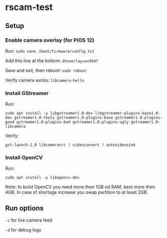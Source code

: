 # rscam-test

## Setup

### Enable camera overlay (for PiOS 12)

Run: `sudo nano /boot/firmware/config.txt`

Add this line at the bottom: `dtoverlay=ov5647`

Save and exit, then reboot: `sudo reboot`

Verify camera works: `libcamera-hello`

### Install GStreamer

Run:

`sudo apt install -y libgstreamer1.0-dev libgstreamer-plugins-base1.0-dev gstreamer1.0-tools gstreamer1.0-plugins-base gstreamer1.0-plugins-good gstreamer1.0-plugins-bad gstreamer1.0-plugins-ugly gstreamer1.0-libcamera`

Verify:

`gst-launch-1.0 libcamerasrc ! videoconvert ! autovideosink`

### Install OpenCV

Run:

`sudo apt install -y libopencv-dev`

Note: to build OpenCV you need more then 1GB od RAM, best more then 4GB. In case of shortage increase you swap partition to at least 2GB.

## Run options

`-c` for live camera feed

`-d` for debug logs